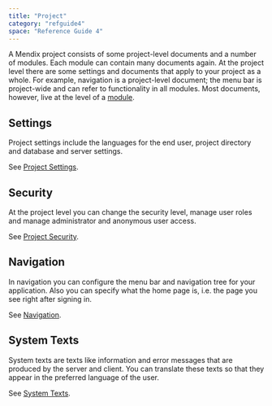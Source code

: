 ```yaml
---
title: "Project"
category: "refguide4"
space: "Reference Guide 4"
---
```

A Mendix project consists of some project-level documents and a number of modules. Each module can contain many documents again. At the project level there are some settings and documents that apply to your project as a whole. For example, navigation is a project-level document; the menu bar is project-wide and can refer to functionality in all modules. Most documents, however, live at the level of a [module](Modules).

## Settings

Project settings include the languages for the end user, project directory and database and server settings.

See [Project Settings](Project+Settings).

## Security

At the project level you can change the security level, manage user roles and manage administrator and anonymous user access.

See [Project Security](Project+Security).

## Navigation

In navigation you can configure the menu bar and navigation tree for your application. Also you can specify what the home page is, i.e. the page you see right after signing in.

See [Navigation](Navigation).

## System Texts

System texts are texts like information and error messages that are produced by the server and client. You can translate these texts so that they appear in the preferred language of the user.

See [System Texts](System+Texts).